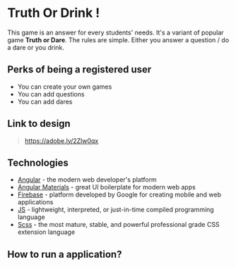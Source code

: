 # Truth Or Drink !

This game is an answer for every  students' needs. It's a variant of popular game **Truth or Dare**. The rules are simple. Either you answer a question / do a dare or you drink.

## Perks of being a registered user
 - You can create your own games
 - You can add questions
 - You can add dares

##  Link to design 

> https://adobe.ly/2Zlw0qx

## Technologies

- [Angular] - the modern web developer's platform
- [Angular Materials] - great UI boilerplate for modern web apps
- [Firebase] - platform developed by Google for creating mobile and web applications
- [JS] - lightweight, interpreted, or just-in-time compiled programming language
- [Scss] - the most mature, stable, and powerful professional grade CSS extension language 


##  How to run a application? 


   [Angular]: <https://angular.io>
   [Angular Materials]: <https://material.angular.io>
   [Firebase]: <https://firebase.google.com/docs>
   [JS]: <https://developer.mozilla.org/pl/docs/Web/JavaScript>   
   [Scss]: <https://sass-lang.com>
